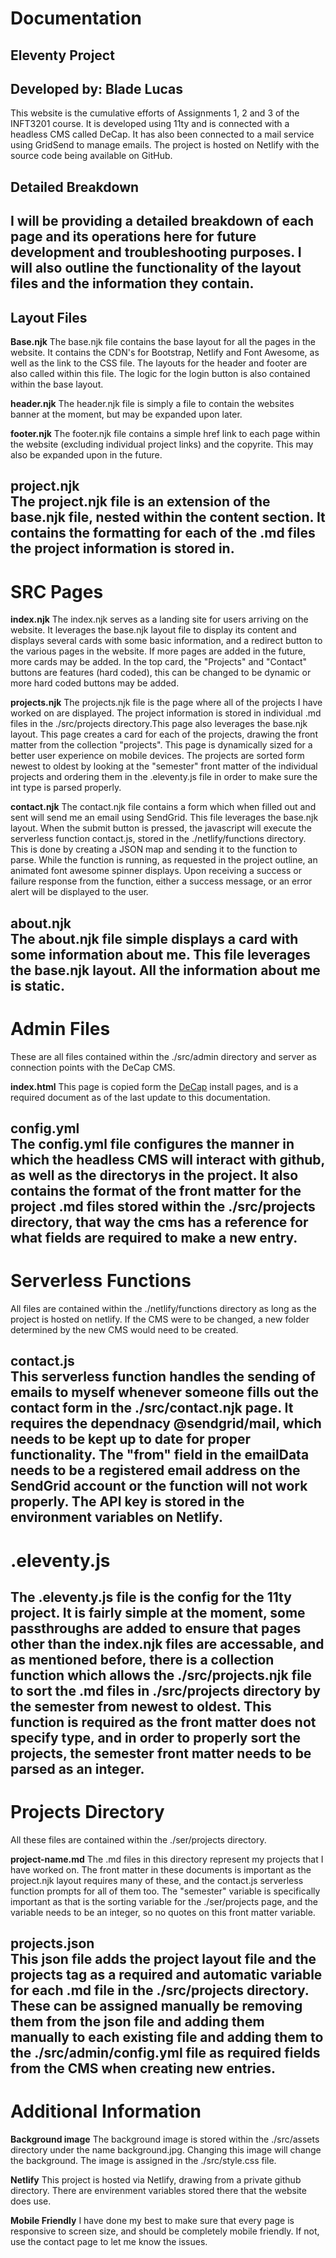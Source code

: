 # Documentation
## Eleventy Project
**Developed by:** Blade Lucas
-----
This website is the cumulative efforts of Assignments 1, 2 and 3 of the 
INFT3201 course. It is developed using 11ty and is connected with a
headless CMS called DeCap. It has also been connected to a mail service
using GridSend to manage emails. The project is hosted on Netlify with the
source code being available on GitHub.

## Detailed Breakdown
I will be providing a detailed breakdown of each page and its operations
here for future development and troubleshooting purposes. I will also outline
the functionality of the layout files and the information they contain.
-----

## Layout Files
**Base.njk**
The base.njk file contains the base layout for all the pages in the website.
It contains the CDN's for Bootstrap, Netlify and Font Awesome, as well as
the link to the CSS file. The layouts for the header and footer are also called 
within this file. The logic for the login button is also contained within the base
layout.

**header.njk**
The header.njk file is simply a file to contain the websites banner at the
moment, but may be expanded upon later.

**footer.njk**
The footer.njk file contains a simple href link to each page within the
website (excluding individual project links) and the copyrite. This may
also be expanded upon in the future.

**project.njk**  
The project.njk file is an extension of the base.njk file, nested within
the content section. It contains the formatting for each of the .md files
the project information is stored in.
-----

# SRC Pages
**index.njk**
The index.njk serves as a landing site for users arriving on the website.
It leverages the base.njk layout file to display its content and displays
several cards with some basic information, and a redirect button to the
various pages in the website. If more pages are added in the future, more
cards may be added. In the top card, the "Projects" and "Contact" buttons
are features (hard coded), this can be changed to be dynamic or more hard
coded buttons may be added.

**projects.njk**
The projects.njk file is the page where all of the projects I have worked
on are displayed. The project information is stored in individual .md 
files in the ./src/projects directory.This page also leverages the base.njk layout. 
This page creates a card for each of the projects, drawing the front matter from 
the collection "projects". This page is dynamically sized for a better user experience 
on mobile devices. The projects are sorted form newest to oldest by looking at the 
"semester" front matter of the individual projects and ordering them in the .eleventy.js 
file in order to make sure the int type is parsed properly.

**contact.njk**
The contact.njk file contains a form which when filled out and sent will
send me an email using SendGrid. This file leverages the base.njk layout.
When the submit button is pressed, the javascript will execute the 
serverless function contact.js, stored in the ./netlify/functions directory.
This is done by creating a JSON map and sending it to the function to 
parse. While the function is running, as requested in the project outline, 
an animated font awesome spinner displays. Upon receiving a success or 
failure response from the function, either a success message, or an error 
alert will be displayed to the user.

**about.njk**  
The about.njk file simple displays a card with some information about me. 
This file leverages the base.njk layout. All the information about me is
static.
-----

# Admin Files
These are all files contained within the ./src/admin directory and server
as connection points with the DeCap CMS.

**index.html**
This page is copied form the [DeCap](https://decapcms.org/docs/install-decap-cms/) 
install pages, and is a required document as of the last update to this
documentation.

**config.yml**  
The config.yml file configures the manner in which the headless CMS will
interact with github, as well as the directorys in the project. It also 
contains the format of the front matter for the project .md files stored 
within the ./src/projects directory, that way the cms has a reference for 
what fields are required to make a new entry.
-----

# Serverless Functions
All files are contained within the ./netlify/functions directory as long 
as the project is hosted on netlify. If the CMS were to be changed, a new 
folder determined by the new CMS would need to be created.

**contact.js**  
This serverless function handles the sending of emails to myself whenever 
someone fills out the contact form in the ./src/contact.njk page. It requires 
the dependnacy @sendgrid/mail, which needs to be kept up to date for 
proper functionality. The "from" field in the emailData needs to be a 
registered email address on the SendGrid account or the function will not 
work properly. The API key is stored in the environment variables on 
Netlify.
-----

# .eleventy.js  
The .eleventy.js file is the config for the 11ty project. It is fairly 
simple at the moment, some passthroughs are added to ensure that pages 
other than the index.njk files are accessable, and as mentioned before, 
there is a collection function which allows the ./src/projects.njk file 
to sort the .md files in ./src/projects directory by the semester from 
newest to oldest. This function is required as the front matter does not 
specify type, and in order to properly sort the projects, the semester 
front matter needs to be parsed as an integer.
-----

# Projects Directory
All these files are contained within the ./ser/projects directory.

**project-name.md**
The .md files in this directory represent my projects that I have worked 
on. The front matter in these documents is important as the project.njk 
layout requires many of these, and the contact.js serverless function 
prompts for all of them too. The "semester" variable is specifically 
important as that is the sorting variable for the ./ser/projects page, and
the variable needs to be an integer, so no quotes on this front matter 
variable.

**projects.json**  
This json file adds the project layout file and the projects tag as a 
required and automatic variable for each .md file in the ./src/projects 
directory. These can be assigned manually be removing them from the json 
file and adding them manually to each existing file and adding them to 
the ./src/admin/config.yml file as required fields from the CMS when creating 
new entries.
-----

# Additional Information
**Background image**
The background image is stored within the ./src/assets directory under the 
name background.jpg. Changing this image will change the background. The image 
is assigned in the ./src/style.css file.

**Netlify**
This project is hosted via Netlify, drawing from a private github directory. 
There are envirenment variables stored there that the website does use.

**Mobile Friendly**
I have done my best to make sure that every page is responsive to screen 
size, and should be completely mobile friendly. If not, use the contact page 
to let me know the issues.